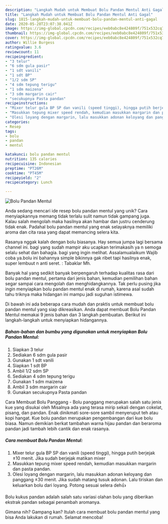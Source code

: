 ```yaml
---
description: "Langkah Mudah untuk Membuat Bolu Pandan Mentul Anti Gagal"
title: "Langkah Mudah untuk Membuat Bolu Pandan Mentul Anti Gagal"
slug: 1815-langkah-mudah-untuk-membuat-bolu-pandan-mentul-anti-gagal
date: 2020-05-28T23:07:38.041Z
image: https://img-global.cpcdn.com/recipes/eeb0abc8e424809f/751x532cq70/bolu-pandan-mentul-foto-resep-utama.jpg
thumbnail: https://img-global.cpcdn.com/recipes/eeb0abc8e424809f/751x532cq70/bolu-pandan-mentul-foto-resep-utama.jpg
cover: https://img-global.cpcdn.com/recipes/eeb0abc8e424809f/751x532cq70/bolu-pandan-mentul-foto-resep-utama.jpg
author: Willie Burgess
ratingvalue: 3.6
reviewcount: 11
recipeingredient:
- "3 telur"
- "6 sdm gula pasir"
- "1 sdt vanili"
- "1 sdt BP"
- "1/2 sdm SP"
- "4 sdm tepung terigu"
- "1 sdm maizena"
- "3 sdm margarin cair"
- "secukupnya Pasta pandan"
recipeinstructions:
- "Mixer telur gula BP SP dan vanili (speed tinggi), hingga putih berjejak ±10 menit. Jika sudah berjejak matikan mixer"
- "Masukkan tepung mixer speed rendah, kemudian masukkan margarin dan pasta pandan."
- "Olesi loyang dengan margarin, lalu masukkan adonan keloyang dan panggang ±30 menit. Jika sudah matang tusuk adonan. Lalu tiriskan dan keluarkan bolu dari loyang. Potong sesuai selera deh👍"
categories:
- Resep
tags:
- bolu
- pandan
- mentul

katakunci: bolu pandan mentul 
nutrition: 135 calories
recipecuisine: Indonesian
preptime: "PT26M"
cooktime: "PT45M"
recipeyield: "2"
recipecategory: Lunch

---
```



![Bolu Pandan Mentul](https://img-global.cpcdn.com/recipes/eeb0abc8e424809f/751x532cq70/bolu-pandan-mentul-foto-resep-utama.jpg)

Anda sedang mencari ide resep bolu pandan mentul yang unik? Cara menyiapkannya memang tidak terlalu sulit namun tidak gampang juga. Kalau salah mengolah maka hasilnya akan hambar dan justru cenderung tidak enak. Padahal bolu pandan mentul yang enak selayaknya memiliki aroma dan cita rasa yang dapat memancing selera kita.

Rasanya nggak kalah dengan bolu biasanya. Hay semua jumpa lagi bersama channel ini. bagi yang sudah mampir aku ucapkan terimakasih ya n semoga selalu sehat dan bahagia. bagi yang ingin melihat. Assalamualaikum Wajib coba ya.bolu ini bahannya simple bikinnya gak ribet tapi hasilnya enak, super lembuut n anti seret. : Tabaklar Mh.

Banyak hal yang sedikit banyak berpengaruh terhadap kualitas rasa dari bolu pandan mentul, pertama dari jenis bahan, kemudian pemilihan bahan segar sampai cara mengolah dan menghidangkannya. Tak perlu pusing jika ingin menyiapkan bolu pandan mentul enak di rumah, karena asal sudah tahu triknya maka hidangan ini mampu jadi suguhan istimewa.


Di bawah ini ada beberapa cara mudah dan praktis untuk membuat bolu pandan mentul yang siap dikreasikan. Anda dapat membuat Bolu Pandan Mentul memakai 9 jenis bahan dan 3 langkah pembuatan. Berikut ini langkah-langkah untuk menyiapkan hidangannya.

<!--inarticleads1-->

##### Bahan-bahan dan bumbu yang digunakan untuk menyiapkan Bolu Pandan Mentul:

1. Siapkan 3 telur
1. Sediakan 6 sdm gula pasir
1. Gunakan 1 sdt vanili
1. Siapkan 1 sdt BP
1. Ambil 1/2 sdm SP
1. Sediakan 4 sdm tepung terigu
1. Gunakan 1 sdm maizena
1. Ambil 3 sdm margarin cair
1. Gunakan secukupnya Pasta pandan


Cara Membuat Bolu Panggang - Bolu panggang merupakan salah satu jenis kue yang disukai oleh Misalnya ada yang terasa mirip sekali dengan cokelat, pisang, dan pandan. Enak dinikmati sore-sore sambil menyeruput teh atau kopi hangat. Kue bolu pandan merupakan pengembangan dari kue bolu biasa. Namun demikian berkat tambahan warna hijau pandan dan beraroma pandan jadi tambah lebih cantik dan enak rasanya. 

<!--inarticleads2-->

##### Cara membuat Bolu Pandan Mentul:

1. Mixer telur gula BP SP dan vanili (speed tinggi), hingga putih berjejak ±10 menit. Jika sudah berjejak matikan mixer
1. Masukkan tepung mixer speed rendah, kemudian masukkan margarin dan pasta pandan.
1. Olesi loyang dengan margarin, lalu masukkan adonan keloyang dan panggang ±30 menit. Jika sudah matang tusuk adonan. Lalu tiriskan dan keluarkan bolu dari loyang. Potong sesuai selera deh👍


Bolu kukus pandan adalah salah satu variasi olahan bolu yang diberikan ekstrak pandan sebagai penambah aromanya. 

Gimana nih? Gampang kan? Itulah cara membuat bolu pandan mentul yang bisa Anda lakukan di rumah. Selamat mencoba!
